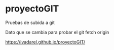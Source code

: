 # proyectoGIT
Pruebas de subida a git

Dato que se cambia para probar el git fetch origin

https://ivadarel.github.io/proyectoGIT/
